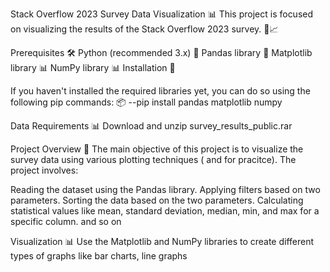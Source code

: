 Stack Overflow 2023 Survey Data Visualization 📊
This project is focused on visualizing the results of the Stack Overflow 2023 survey. 🐍📈

Prerequisites 🛠
Python (recommended 3.x) 🐍
Pandas library 🐼
Matplotlib library 📊
NumPy library 📊
Installation 🚀


If you haven't installed the required libraries yet, you can do so using the following pip commands: 📦
--pip install pandas matplotlib numpy

Data Requirements 📊
Download and unzip survey_results_public.rar 

Project Overview 📝
The main objective of this project is to visualize the survey data using various plotting techniques ( and for pracitce). The project involves:

Reading the dataset using the Pandas library.
Applying filters based on two parameters.
Sorting the data based on the two parameters.
Calculating statistical values like mean, standard deviation, median, min, and max for a specific column.
and so on

Visualization 📊
Use the Matplotlib and NumPy libraries to create different types of graphs like bar charts, line graphs

